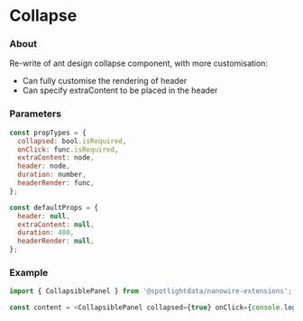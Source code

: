 # Collapse

### About

Re-write of ant design collapse component, with more customisation:

- Can fully customise the rendering of header
- Can specify extraContent to be placed in the header

### Parameters

```javascript
const propTypes = {
  collapsed: bool.isRequired,
  onClick: func.isRequired,
  extraContent: node,
  header: node,
  duration: number,
  headerRender: func,
};

const defaultProps = {
  header: null,
  extraContent: null,
  duration: 400,
  headerRender: null,
};
```

### Example

```javascript
import { CollapsiblePanel } from '@spotlightdata/nanowire-extensions';

const content = <CollapsiblePanel collapsed={true} onClick={console.log} />;
```
